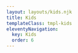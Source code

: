 ```yaml
---
layout: layouts/kids.njk
title: Kids
templateClass: tmpl-kids
eleventyNavigation:
  key: Kids
  order: 6
---
```






